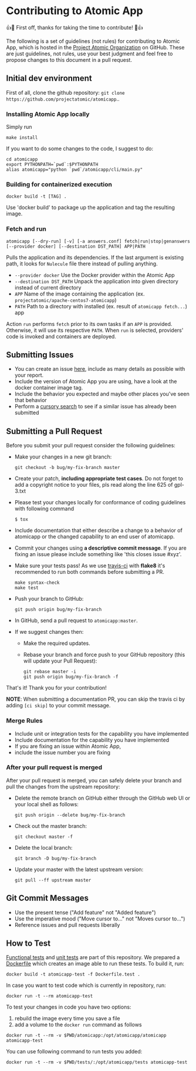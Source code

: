 # Contributing to Atomic App

:+1::tada: First off, thanks for taking the time to contribute! :tada::+1:

The following is a set of guidelines (not rules) for contributing to Atomic App,
which is hosted in the [Project Atomic Organization](https://github.com/projectatomic) on GitHub.
These are just guidelines, not rules, use your best judgment and feel free to
propose changes to this document in a pull request.

## Initial dev environment

First of all, clone the github repository: `git clone https://github.com/projectatomic/atomicapp`..

### Installing Atomic App locally
Simply run

```
make install
```

If you want to do some changes to the code, I suggest to do:

```
cd atomicapp
export PYTHONPATH=`pwd`:$PYTHONPATH
alias atomicapp="python `pwd`/atomicapp/cli/main.py"
```

### Building for containerized execution
```
docker build -t [TAG] .
```

Use 'docker build' to package up the application and tag the resulting image.

### Fetch and run
```
atomicapp [--dry-run] [-v] [-a answers.conf] fetch|run|stop|genanswers [--provider docker] [--destination DST_PATH] APP|PATH
```

Pulls the application and its dependencies. If the last argument is
existing path, it looks for `Nulecule` file there instead of pulling anything.

* `--provider docker` Use the Docker provider within the Atomic App
* `--destination DST_PATH` Unpack the application into given directory instead of current directory
* `APP` Name of the image containing the application (ex. `projectatomic/apache-centos7-atomicapp`)
* `PATH` Path to a directory with installed (ex. result of `atomicapp fetch...`) app

Action `run` performs `fetch` prior to its own tasks if an `APP` is provided. Otherwise, it will use its respective `PATH`. When `run` is selected, providers' code is invoked and containers are deployed.


## Submitting Issues

* You can create an issue [here](https://github.com/projectatomic/atomicapp/issues/new), include as many details as possible with your report.
* Include the version of Atomic App you are using, have a look at the docker container image tag.
* Include the behavior you expected and maybe other places you've seen that behavior
* Perform a [cursory search](https://github.com/issues?utf8=%E2%9C%93&q=is%3Aissue+repo%3Aprojectatomic%2Fatomicapp)
  to see if a similar issue has already been submitted

## Submitting a Pull Request
Before you submit your pull request consider the following guidelines:

* Make your changes in a new git branch:

     ```shell
     git checkout -b bug/my-fix-branch master
     ```

* Create your patch, **including appropriate test cases**. Do not forget to add a copyright notice to your files, pls read along the line 625 of gpl-3.txt
* Please test your changes locally for conformance of coding guidelines with following command

     ```shell
     $ tox
     ```

* Include documentation that either describe a change to a behavior of atomicapp or the changed capability to an end user of atomicapp.
* Commit your changes using **a descriptive commit message**. If you are fixing an issue please include something like 'this closes issue #xyz'.
* Make sure your tests pass! As we use [travis-ci](https://travis-ci.org/projectatomic/atomicapp) with __flake8__ it's recommended to run both commands before submitting a PR.

    ```shell
    make syntax-check
    make test
    ```

* Push your branch to GitHub:

    ```shell
    git push origin bug/my-fix-branch
    ```

* In GitHub, send a pull request to `atomicapp:master`.
* If we suggest changes then:
  * Make the required updates.
  * Rebase your branch and force push to your GitHub repository (this will update your Pull Request):

    ```shell
    git rebase master -i
    git push origin bug/my-fix-branch -f
    ```

That's it! Thank you for your contribution!

**NOTE**: When submitting a documentation PR, you can skip the travis ci by adding `[ci skip]` to your commit message.

### Merge Rules

* Include unit or integration tests for the capability you have implemented
* Include documentation for the capability you have implemented
* If you are fixing an issue within Atomic App,
 * include the issue number you are fixing

### After your pull request is merged

After your pull request is merged, you can safely delete your branch and pull the changes
from the upstream repository:

* Delete the remote branch on GitHub either through the GitHub web UI or your local shell as follows:

    ```shell
    git push origin --delete bug/my-fix-branch
    ```

* Check out the master branch:

    ```shell
    git checkout master -f
    ```

* Delete the local branch:

    ```shell
    git branch -D bug/my-fix-branch
    ```

* Update your master with the latest upstream version:

    ```shell
    git pull --ff upstream master
    ```


## Git Commit Messages

* Use the present tense ("Add feature" not "Added feature")
* Use the imperative mood ("Move cursor to..." not "Moves cursor to...")
* Reference issues and pull requests liberally

## How to Test

[Functional tests](tests/test_cli.py) and [unit tests](tests/units/) are part
of this repository. We prepared a [Dockerfile](Dockerfile.test) which creates
an image able to run these tests. To build it, run:

```
docker build -t atomicapp-test -f Dockerfile.test .
```

In case you want to test code which is currently in repository, run:

```
docker run -t --rm atomicapp-test
```

To test your changes in code you have two options:

1. rebuild the image every time you save a file
2. add a volume to the `docker run` command as follows

```
docker run -t --rm -v $PWD/atomicapp:/opt/atomicapp/atomicapp atomicapp-test
```

You can use following command to run tests you added:

```
docker run -t --rm -v $PWD/tests/:/opt/atomicapp/tests atomicapp-test
```
